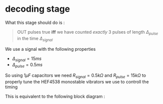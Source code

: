 # decoding stage

What this stage should do is :

> OUT pulses true **iff** we have counted *exactly* 3 pulses of length $\Delta_{pulse}$ in the time $\Delta_{signal}$

We use a signal with the following properties

* $\Delta_{signal} = 15ms$
* $\Delta_{pulse} = 0.5ms$

So using $1\mu F$ capacitors we need $R_{signal} = 0.5k\Omega$ and $R_{pulse} = 15k\Omega$ to properly tune the HEF4538 monostable vibrators we use to controll the timing



This is equivalent to the following block diagram : 

